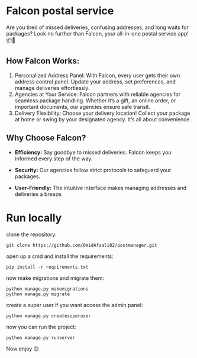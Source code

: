 # **Falcon  postal service** 
Are you tired of missed deliveries, confusing addresses, and long waits for packages? Look no further than Falcon, your all-in-one postal service app! 📦🚀
## **How Falcon Works:**

 1. Personalized Address Panel: With Falcon, every user gets their own address control panel. Update your address, set preferences, and manage deliveries effortlessly.
 2. Agencies at Your Service: Falcon partners with reliable agencies for seamless package handling. Whether it’s a gift, an online order, or important documents, our agencies ensure safe transit.
 3. Delivery Flexibility: Choose your delivery location! Collect your package at home or swing by your designated agency. It’s all about convenience.

## **Why Choose Falcon?**
-   **Efficiency:**  Say goodbye to missed deliveries. Falcon keeps you informed every step of the way.
    
-   **Security:**  Our agencies follow strict protocols to safeguard your packages.
    
-   **User-Friendly:**  The intuitive interface makes managing addresses and deliveries a breeze.

# Run locally
clone the repository:

    git clone https://github.com/OmidAfzali02/postmanager.git
    
open up a cmd and install the requirements:

    pip install -r requirements.txt
now make migrations and migrate them:

    python manage.py makemigrations
    python manage.py migrate

create a super user if you want access the admin panel:

    python manage.py createsuperuser
now you can run the project:

    python manage.py runserver

Now enjoy 😊

 